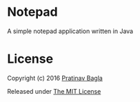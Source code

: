 # Notepad
A simple notepad application written in Java

# License
Copyright (c) 2016 [Pratinav Bagla](https://pratinav.xyz/)

Released under [The MIT License](https://github.com/pratinav/notepad/blob/master/LICENSE)
